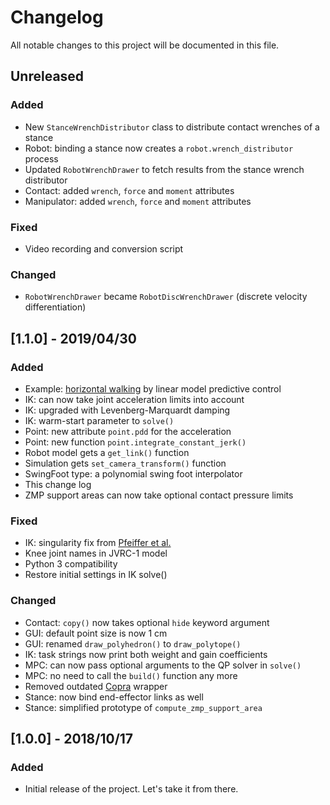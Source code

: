 # Changelog

All notable changes to this project will be documented in this file.

## Unreleased

### Added

- New ``StanceWrenchDistributor`` class to distribute contact wrenches of a stance
- Robot: binding a stance now creates a ``robot.wrench_distributor`` process
- Updated ``RobotWrenchDrawer`` to fetch results from the stance wrench distributor
- Contact: added ``wrench``, ``force`` and ``moment`` attributes
- Manipulator: added ``wrench``, ``force`` and ``moment`` attributes

### Fixed

- Video recording and conversion script

### Changed

- ``RobotWrenchDrawer`` became ``RobotDiscWrenchDrawer`` (discrete velocity differentiation)

## [1.1.0] - 2019/04/30

### Added

- Example: [horizontal walking](examples/horizontal_walking.py) by linear model predictive control
- IK: can now take joint acceleration limits into account
- IK: upgraded with Levenberg-Marquardt damping
- IK: warm-start parameter to ``solve()``
- Point: new attribute ``point.pdd`` for the acceleration
- Point: new function ``point.integrate_constant_jerk()``
- Robot model gets a ``get_link()`` function
- Simulation gets ``set_camera_transform()`` function
- SwingFoot type: a polynomial swing foot interpolator
- This change log
- ZMP support areas can now take optional contact pressure limits

### Fixed

- IK: singularity fix from [Pfeiffer et al.](https://doi.org/10.1109/LRA.2018.2855265)
- Knee joint names in JVRC-1 model
- Python 3 compatibility
- Restore initial settings in IK solve()

### Changed

- Contact: ``copy()`` now takes optional ``hide`` keyword argument
- GUI: default point size is now 1 cm
- GUI: renamed ``draw_polyhedron()`` to ``draw_polytope()``
- IK: task strings now print both weight and gain coefficients
- MPC: can now pass optional arguments to the QP solver in ``solve()``
- MPC: no need to call the ``build()`` function any more
- Removed outdated [Copra](https://github.com/vsamy/copra/) wrapper
- Stance: now bind end-effector links as well
- Stance: simplified prototype of ``compute_zmp_support_area``

## [1.0.0] - 2018/10/17

### Added
- Initial release of the project. Let's take it from there.
